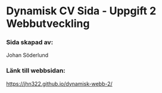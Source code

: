 # Dynamisk CV Sida - Uppgift 2 Webbutveckling

### Sida skapad av:

Johan Söderlund

### Länk till webbsidan:

https://jhn322.github.io/dynamisk-webb-2/

<!-- Remove classes for work and school in cv.css as they are depricated -->
<!-- Add more description to readme about this webpage and project -->
<!-- Update look on other pages -->
<!-- Portfolio: Style the images left, right, left, right and smaller images  -->
<!-- Dark mode? -->
<!-- Main: dont shrink just change with @media -->
